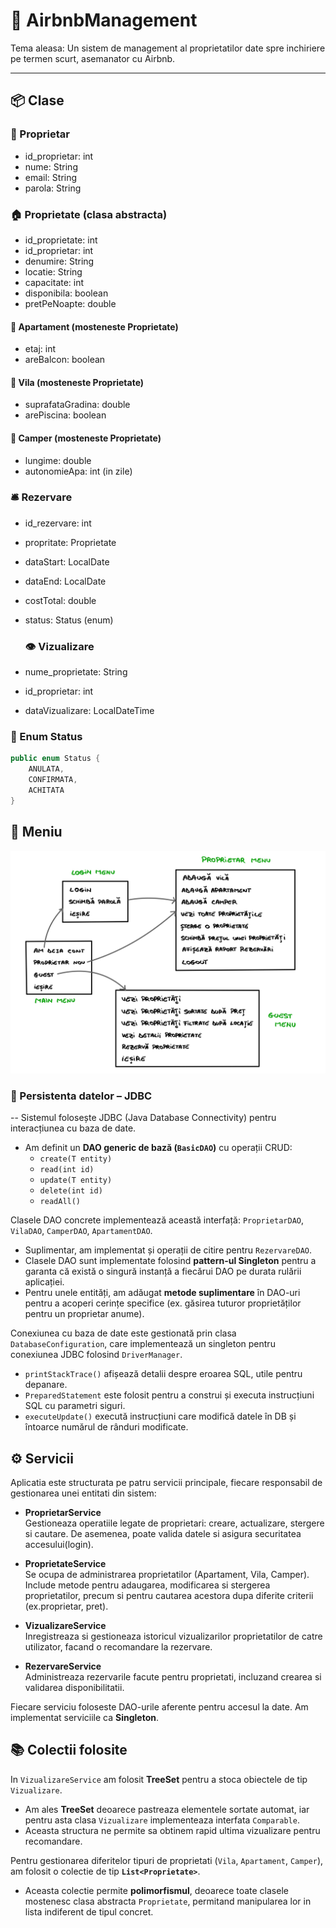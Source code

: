 # 🏡 AirbnbManagement

Tema aleasa: Un sistem de management al proprietatilor date spre inchiriere pe termen scurt, asemanator cu Airbnb.

---

## 📦 Clase

### 👤 Proprietar
- id_proprietar: int  
- nume: String  
- email: String  
- parola: String  

### 🏠 Proprietate (clasa abstracta)
- id_proprietate: int
- id_proprietar: int 
- denumire: String  
- locatie: String  
- capacitate: int  
- disponibila: boolean  
- pretPeNoapte: double  

#### 🏢 Apartament (mosteneste Proprietate)
- etaj: int  
- areBalcon: boolean  

#### 🏡 Vila (mosteneste Proprietate)
- suprafataGradina: double  
- arePiscina: boolean  

#### 🚐 Camper (mosteneste Proprietate)
- lungime: double  
- autonomieApa: int (in zile)

### 🛎️ Rezervare
- id_rezervare: int  
- propritate: Proprietate  
- dataStart: LocalDate  
- dataEnd: LocalDate  
- costTotal: double  
- status: Status (enum)

  ### 👁️ Vizualizare  
- nume_proprietate: String    
- id_proprietar: int  
- dataVizualizare: LocalDateTime    


### 🧾 Enum Status

```java
public enum Status {
    ANULATA,
    CONFIRMATA,
    ACHITATA
}
```

## 🧭 Meniu  
![Diagrama](meniu_diagrama.jpg)


### 🔌 Persistenta datelor – JDBC
--
Sistemul folosește JDBC (Java Database Connectivity) pentru interacțiunea cu baza de date.

- Am definit un **DAO generic de bază (`BasicDAO`)** cu operații CRUD:  
  - `create(T entity)`  
  - `read(int id)`  
  - `update(T entity)`  
  - `delete(int id)`  
  - `readAll()`

Clasele DAO concrete implementează această interfață: `ProprietarDAO`, `VilaDAO`, `CamperDAO`, `ApartamentDAO`.
- Suplimentar, am implementat și operații de citire pentru `RezervareDAO`.
- Clasele DAO sunt implementate folosind **pattern-ul Singleton** pentru a garanta că există o singură instanță a fiecărui DAO pe durata rulării aplicației.
- Pentru unele entități, am adăugat **metode suplimentare** în DAO-uri pentru a acoperi cerințe specifice (ex. găsirea tuturor proprietăților pentru un proprietar anume).

Conexiunea cu baza de date este gestionată prin clasa `DatabaseConfiguration`, care implementează un singleton pentru conexiunea JDBC folosind `DriverManager`.
- `printStackTrace()` afișează detalii despre eroarea SQL, utile pentru depanare.
- `PreparedStatement` este folosit pentru a construi și executa instrucțiuni SQL cu parametri siguri.
- `executeUpdate()` execută instrucțiuni care modifică datele în DB și întoarce numărul de rânduri modificate.

## ⚙️ Servicii

Aplicatia este structurata pe patru servicii principale, fiecare responsabil de gestionarea unei entitati din sistem:

- **ProprietarService**  
  Gestioneaza operatiile legate de proprietari: creare, actualizare, stergere si cautare. De asemenea, poate valida datele si asigura securitatea accesului(login).

- **ProprietateService**  
  Se ocupa de administrarea proprietatilor (Apartament, Vila, Camper). Include metode pentru adaugarea, modificarea si stergerea proprietatilor, precum si pentru cautarea acestora dupa diferite criterii (ex.proprietar, pret).

- **VizualizareService**  
  Inregistreaza si gestioneaza istoricul vizualizarilor proprietatilor de catre utilizator, facand o recomandare la rezervare.

- **RezervareService**  
  Administreaza rezervarile facute pentru proprietati, incluzand crearea si validarea disponibilitatii.

Fiecare serviciu foloseste DAO-urile aferente pentru accesul la date.
Am implementat serviciile ca **Singleton**.

## 📚 Colectii folosite

In `VizualizareService` am folosit **TreeSet** pentru a stoca obiectele de tip `Vizualizare`.  
- Am ales **TreeSet** deoarece pastreaza elementele sortate automat, iar pentru asta clasa `Vizualizare` implementeaza interfata `Comparable`.  
- Aceasta structura ne permite sa obtinem rapid ultima vizualizare pentru recomandare.

Pentru gestionarea diferitelor tipuri de proprietati (`Vila`, `Apartament`, `Camper`), am folosit o colectie de tip **`List<Proprietate>`**.  
- Aceasta colectie permite **polimorfismul**, deoarece toate clasele mostenesc clasa abstracta `Proprietate`, permitand manipularea lor in lista indiferent de tipul concret.



